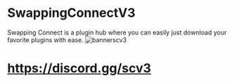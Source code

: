 # SwappingConnectV3

Swapping Connect is a plugin hub where you can easily just download your favorite plugins with ease.
![bannerscv3](https://github.com/Meh-19/Downloadables/assets/140784787/ad00b54b-92b9-46d0-b778-252caa5e2134)
# https://discord.gg/scv3
